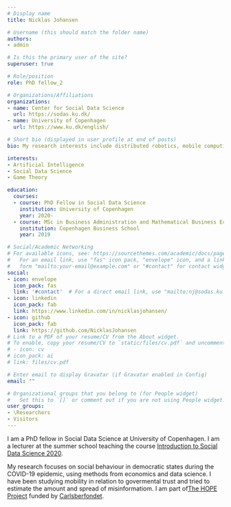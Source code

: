```yaml
---
# Display name
title: Nicklas Johansen

# Username (this should match the folder name)
authors:
- admin

# Is this the primary user of the site?
superuser: true

# Role/position
role: PhD fellow_2

# Organizations/Affiliations
organizations:
- name: Center for Social Data Science
  url: https://sodas.ku.dk/
- name: University of Copenhagen
  url: https://www.ku.dk/english/

# Short bio (displayed in user profile at end of posts)
bio: My research interests include distributed robotics, mobile computing and programmable matter.

interests:
- Artificial Intelligence
- Social Data Science
- Game Theory

education:
  courses:
  - course: PhD Fellow in Social Data Science
    institution: University of Copenhagen
    year: 2020-
  - course: MSc in Business Administration and Mathematical Business Economics
    institution: Copenhagen Business School
    year: 2019

# Social/Academic Networking
# For available icons, see: https://sourcethemes.com/academic/docs/page-builder/#icons
#   For an email link, use "fas" icon pack, "envelope" icon, and a link in the
#   form "mailto:your-email@example.com" or "#contact" for contact widget.
social:
- icon: envelope
  icon_pack: fas
  link: '#contact'  # For a direct email link, use "mailto:nj@sodas.ku.dk".
- icon: linkedin
  icon_pack: fab
  link: https://www.linkedin.com/in/nicklasjohansen/
- icon: github
  icon_pack: fab
  link: https://github.com/NicklasJohansen
# Link to a PDF of your resume/CV from the About widget.
# To enable, copy your resume/CV to `static/files/cv.pdf` and uncomment the lines below.
# - icon: cv
# icon_pack: ai
# link: files/cv.pdf

# Enter email to display Gravatar (if Gravatar enabled in Config)
email: ""

# Organizational groups that you belong to (for People widget)
#   Set this to `[]` or comment out if you are not using People widget.
user_groups:
- \Researchers
- Visitors
---
```


I am a PhD fellow in Social Data Science at University of Copenhagen. I am a lecturer at the summer school teaching the course [Introduction to Social Data Science 2020](https://abjer.github.io/isds2020/).

My research focuses on social behaviour in democratic states during the COVID-19 epidemic, using methods from economics and data science. I have been studying mobility in relation to govermental trust and tried to estimate the amount and spread of misinformatiom. I am part of[The HOPE Project](https://hope-project.dk/) funded by [Carlsberfondet](https://www.carlsbergfondet.dk/da/Nyheder/Nyt-fra-fondet/Nyheder/25-millioner-kroner-til-forskning-i-social-adfaerd-under-Covid19).
